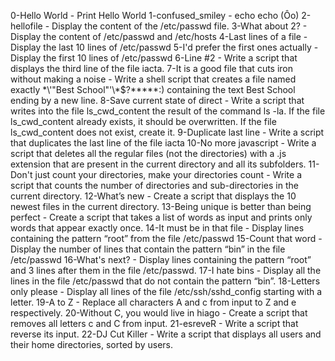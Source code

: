 0-Hello World - Print Hello World
1-confused_smiley - echo echo (Ôo)
2-hellofile - Display the content of the /etc/passwd file.
3-What about 2? - Display the content of /etc/passwd and /etc/hosts
4-Last lines of a file - Display the last 10 lines of /etc/passwd
5-I'd prefer the first ones actually - Display the first 10 lines of /etc/passwd
6-Line #2 - Write a script that displays the third line of the file iacta.
7-It is a good file that cuts iron without making a noise - Write a shell script that creates a file named exactly \*\\'"Best School"\'\\*$\?\*\*\*\*\*:) containing the text Best School ending by a new line.
8-Save current state of direct - Write a script that writes into the file ls_cwd_content the result of the command ls -la. If the file ls_cwd_content already exists, it should be overwritten. If the file ls_cwd_content does not exist, create it.
9-Duplicate last line - Write a script that duplicates the last line of the file iacta
10-No more javascript - Write a script that deletes all the regular files (not the directories) with a .js extension that are present in the current directory and all its subfolders.
11-Don't just count your directories, make your directories count - Write a script that counts the number of directories and sub-directories in the current directory.
12-What’s new - Create a script that displays the 10 newest files in the current directory.
13-Being unique is better than being perfect - Create a script that takes a list of words as input and prints only words that appear exactly once.
14-It must be in that file - Display lines containing the pattern “root” from the file /etc/passwd
15-Count that word - Display the number of lines that contain the pattern “bin” in the file /etc/passwd
16-What's next? - Display lines containing the pattern “root” and 3 lines after them in the file /etc/passwd.
17-I hate bins - Display all the lines in the file /etc/passwd that do not contain the pattern “bin”.
18-Letters only please - Display all lines of the file /etc/ssh/sshd_config starting with a letter.
19-A to Z - Replace all characters A and c from input to Z and e respectively.
20-Without C, you would live in hiago - Create a script that removes all letters c and C from input.
21-esreveR - Write a script that reverse its input.
22-DJ Cut Killer - Write a script that displays all users and their home directories, sorted by users.
